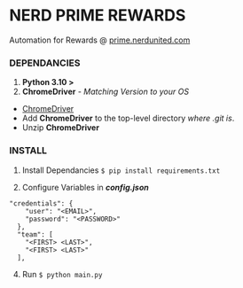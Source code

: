 # NERD PRIME REWARDS
Automation for Rewards @ [prime.nerdunited.com](https://www.prime.nerdunited.com)
### DEPENDANCIES
1. **Python 3.10 >**
2. **ChromeDriver** - *Matching Version to your OS*
  - [ChromeDriver](https://chromedriver.chromium.org/downloads)
  - Add **ChromeDriver** to the top-level directory *where .git is*.
  - Unzip **ChromeDriver**
### INSTALL
1. Install Dependancies 
`$ pip install requirements.txt`


2. Configure Variables in ***config.json***

```
"credentials": {
    "user": "<EMAIL>",
    "password": "<PASSWORD>"
  },
  "team": [
    "<FIRST> <LAST>",
    "<FIRST> <LAST>"
  ],
```
4. Run `$ python main.py`